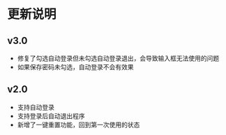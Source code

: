 # 更新说明
## v3.0
* 修复了勾选自动登录但未勾选自动登录退出，会导致输入框无法使用的问题
* 如果保存密码未勾选，自动登录不会有效果


## v2.0
* 支持自动登录
* 支持登录后自动退出程序
* 新增了一键重置功能，回到第一次使用的状态

